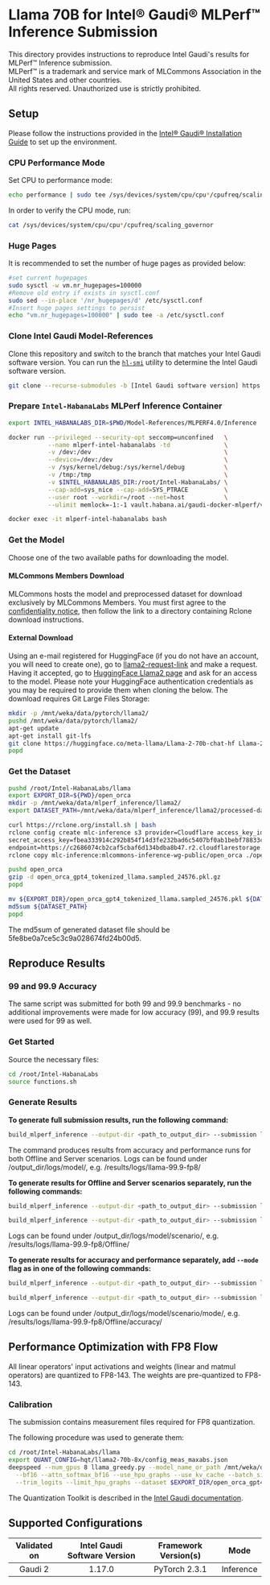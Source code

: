 # Llama 70B for Intel® Gaudi® MLPerf™ Inference Submission
This directory provides instructions to reproduce Intel Gaudi's results for MLPerf™ Inference submission.\
MLPerf™ is a trademark and service mark of MLCommons Association in the United States and other countries.\
All rights reserved. Unauthorized use is strictly prohibited.

## Setup

Please follow the instructions provided in the [Intel® Gaudi® Installation Guide](https://docs.habana.ai/en/latest/Installation_Guide/index.html) to set up the environment.

### CPU Performance Mode

Set CPU to performance mode:
```bash
echo performance | sudo tee /sys/devices/system/cpu/cpu*/cpufreq/scaling_governor
```

In order to verify the CPU mode, run:
```bash
cat /sys/devices/system/cpu/cpu*/cpufreq/scaling_governor
```

### Huge Pages
It is recommended to set the number of huge pages as provided below:
```bash
#set current hugepages
sudo sysctl -w vm.nr_hugepages=100000
#Remove old entry if exists in sysctl.conf
sudo sed --in-place '/nr_hugepages/d' /etc/sysctl.conf
#Insert huge pages settings to persist
echo "vm.nr_hugepages=100000" | sudo tee -a /etc/sysctl.conf
```

### Clone Intel Gaudi Model-References
Clone this repository and switch to the branch that matches your Intel Gaudi software version.
You can run the [`hl-smi`](https://docs.habana.ai/en/latest/System_Management_Tools_Guide/System_Management_Tools.html#hl-smi-utility-options) utility to determine the Intel Gaudi software version.
```bash
git clone --recurse-submodules -b [Intel Gaudi software version] https://github.com/HabanaAI/Model-References
```

### Prepare `Intel-HabanaLabs` MLPerf Inference Container
```bash
export INTEL_HABANALABS_DIR=$PWD/Model-References/MLPERF4.0/Inference
```

```bash
docker run --privileged --security-opt seccomp=unconfined   \
           --name mlperf-intel-habanalabs -td               \
           -v /dev:/dev                                     \
           --device=/dev:/dev                               \
           -v /sys/kernel/debug:/sys/kernel/debug           \
           -v /tmp:/tmp                                     \
           -v $INTEL_HABANALABS_DIR:/root/Intel-HabanaLabs/ \
           --cap-add=sys_nice --cap-add=SYS_PTRACE          \
           --user root --workdir=/root --net=host           \
           --ulimit memlock=-1:-1 vault.habana.ai/gaudi-docker-mlperf/ver4.0/pytorch-installer-2.1.1:1.14.98-33
```
```bash
docker exec -it mlperf-intel-habanalabs bash
```
### Get the Model
Choose one of the two available paths for downloading the model.

#### MLCommons Members Download
MLCommons hosts the model and preprocessed dataset for download exclusively by MLCommons Members.
You must first agree to the [confidentiality notice](https://docs.google.com/forms/d/e/1FAIpQLSc_8VIvRmXM3I8KQaYnKf7gy27Z63BBoI_I1u02f4lw6rBp3g/viewform),
then follow the link to a directory containing Rclone download instructions.

#### External Download
Using an e-mail registered for HuggingFace (if you do not have an account, you will need to create one),
go to [llama2-request-link](https://ai.meta.com/resources/models-and-libraries/llama-downloads/) and make a request.
Having it accepted, go to [HuggingFace Llama2 page](https://huggingface.co/meta-llama/Llama-2-70b-chat-hf) and ask for an access to the model.
Please note your HuggingFace authentication credentials as you may be required to provide them when cloning the below.
The download requires Git Large Files Storage:
```bash
mkdir -p /mnt/weka/data/pytorch/llama2/
pushd /mnt/weka/data/pytorch/llama2/
apt-get update
apt-get install git-lfs
git clone https://huggingface.co/meta-llama/Llama-2-70b-chat-hf Llama-2-70b-chat-hf
popd
```

### Get the Dataset
```bash
pushd /root/Intel-HabanaLabs/llama
export EXPORT_DIR=${PWD}/open_orca
mkdir -p /mnt/weka/data/mlperf_inference/llama2/
export DATASET_PATH=/mnt/weka/data/mlperf_inference/llama2/processed-data.pkl

curl https://rclone.org/install.sh | bash
rclone config create mlc-inference s3 provider=Cloudflare access_key_id=f65ba5eef400db161ea49967de89f47b \
secret_access_key=fbea333914c292b854f14d3fe232bad6c5407bf0ab1bebf78833c2b359bdfd2b \
endpoint=https://c2686074cb2caf5cbaf6d134bdba8b47.r2.cloudflarestorage.com
rclone copy mlc-inference:mlcommons-inference-wg-public/open_orca ./open_orca -P

pushd open_orca
gzip -d open_orca_gpt4_tokenized_llama.sampled_24576.pkl.gz
popd

mv ${EXPORT_DIR}/open_orca_gpt4_tokenized_llama.sampled_24576.pkl ${DATASET_PATH}
md5sum ${DATASET_PATH}
popd
```
The md5sum of generated dataset file should be 5fe8be0a7ce5c3c9a028674fd24b00d5.

##  Reproduce Results
### 99 and 99.9 Accuracy
The same script was submitted for both 99 and 99.9 benchmarks - no additional improvements were made for low accuracy (99), and 99.9 results were used for 99 as well.

### Get Started
Source the necessary files:

```bash
cd /root/Intel-HabanaLabs
source functions.sh
```

### Generate Results
**To generate full submission results, run the following command:**
```bash
build_mlperf_inference --output-dir <path_to_output_dir> --submission llama-99.9-fp8
```
The command produces results from accuracy and performance runs for both Offline and Server scenarios.
Logs can be found under /output_dir/logs/model/, e.g. /results/logs/llama-99.9-fp8/


**To generate results for Offline and Server scenarios separately, run the following commands:**
```bash
build_mlperf_inference --output-dir <path_to_output_dir> --submission llama-99.9-fp8_Offline
```

```bash
build_mlperf_inference --output-dir <path_to_output_dir> --submission llama-99.9-fp8_Server
```
Logs can be found under /output_dir/logs/model/scenario/, e.g. /results/logs/llama-99.9-fp8/Offline/

**To generate results for accuracy and performance separately, add ```--mode``` flag as in one of the following commands:**
```bash
build_mlperf_inference --output-dir <path_to_output_dir> --submission llama-99.9-fp8_Server --mode acc
```
```bash
build_mlperf_inference --output-dir <path_to_output_dir> --submission llama-99.9-fp8_Offline --mode perf
```

Logs can be found under /output_dir/logs/model/scenario/mode/, e.g. /results/logs/llama-99.9-fp8/Offline/accuracy/

## Performance Optimization with FP8 Flow
All linear operators' input activations and weights (linear and matmul operators) are quantized to FP8-143.
The weights are pre-quantized to FP8-143.

### Calibration
The submission contains measurement files required for FP8 quantization.

The following procedure was used to generate them:
```bash
cd /root/Intel-HabanaLabs/llama
export QUANT_CONFIG=hqt/llama2-70b-8x/config_meas_maxabs.json
deepspeed --num_gpus 8 llama_greedy.py --model_name_or_path /mnt/weka/data/pytorch/llama2/Llama-2-70b-chat-hf/ \
  --bf16 --attn_softmax_bf16 --use_hpu_graphs --use_kv_cache --batch_size 128 --reuse_cache                    \
  --trim_logits --limit_hpu_graphs --dataset $EXPORT_DIR/open_orca_gpt4_tokenized_llama.calibration_1000.pkl
```

The Quantization Toolkit is described in the [Intel Gaudi documentation](https://docs.habana.ai/en/latest/PyTorch/Inference_on_PyTorch/Inference_Using_FP8.html#fp8-inference-using-hqt).

## Supported Configurations

| Validated on | Intel Gaudi Software Version | Framework Version(s) |   Mode   |
| :----------: | :--------------------------: | :------------------: | :------: |
|    Gaudi 2   |      1.17.0                  |    PyTorch 2.3.1     | Inference |
